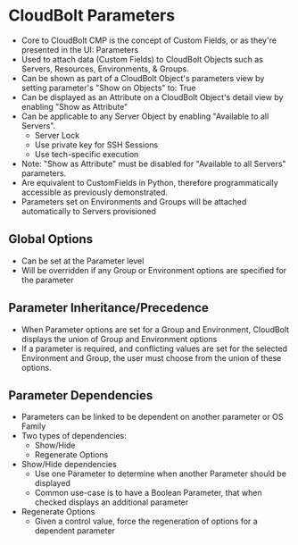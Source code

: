 # CloudBolt Parameters
* Core to CloudBolt CMP is the concept of Custom Fields, or as they're presented in the UI: Parameters
* Used to attach data (Custom Fields) to CloudBolt Objects such as Servers, Resources, Environments, & Groups.
* Can be shown as part of a CloudBolt Object's parameters view by setting parameter's "Show on Objects" to: True
* Can be displayed as an Attribute on a CloudBolt Object's detail view by enabling "Show as Attribute"
* Can be applicable to any Server Object by enabling "Available to all Servers".
  * Server Lock
  * Use private key for SSH Sessions
  * Use tech-specific execution 
* Note: "Show as Attribute" must be disabled for "Available to all Servers" parameters.
* Are equivalent to CustomFields in Python, therefore programmatically accessible as previously demonstrated.
* Parameters set on Environments and Groups will be attached automatically to Servers provisioned

## Global Options
* Can be set at the Parameter level
* Will be overridden if any Group or Environment options are specified for the parameter

## Parameter Inheritance/Precedence
* When Parameter options are set for a Group and Environment, CloudBolt displays the union of Group and Environment options
* If a parameter is required, and conflicting values are set for the selected Environment and Group, the user must choose from the union of these options.

## Parameter Dependencies
* Parameters can be linked to be dependent on another parameter or OS Family
* Two types of dependencies: 
    * Show/Hide
    * Regenerate Options
* Show/Hide dependencies
    * Use one Parameter to determine when another Parameter should be displayed
    * Common use-case is to have a Boolean Parameter, that when checked displays an additional parameter
* Regenerate Options
    * Given a control value, force the regeneration of options for a dependent parameter

